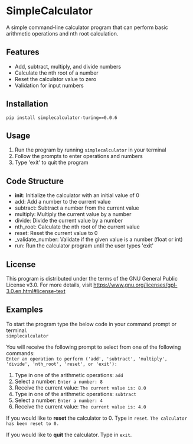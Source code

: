 # **SimpleCalculator**
A simple command-line calculator program that can perform 
basic arithmetic operations and nth root calculation.

## Features
- Add, subtract, multiply, and divide numbers
- Calculate the nth root of a number
- Reset the calculator value to zero
- Validation for input numbers

## Installation
`pip install simplecalculator-turing==0.0.6`

## Usage
1. Run the program by running `simplecalculator` in your terminal
2. Follow the prompts to enter operations and numbers
3. Type 'exit' to quit the program

## Code Structure
- __init__: Initialize the calculator with an initial value of 0
- add: Add a number to the current value
- subtract: Subtract a number from the current value
- multiply: Multiply the current value by a number
- divide: Divide the current value by a number
- nth_root: Calculate the nth root of the current value
- reset: Reset the current value to 0
- _validate_number: Validate if the given value is a number (float or int)
- run: Run the calculator program until the user types 'exit'

## License
This program is distributed under the terms of the GNU General Public License v3.0. 
For more details, visit https://www.gnu.org/licenses/gpl-3.0.en.html#license-text

## Examples

To start the program type the below code in your command prompt or terminal.<br>
`simplecalculator`

You will receive the following prompt to select from one of the following commands:<br>
`Enter an operation to perform ('add', 'subtract', 'multiply', 'divide', 'nth_root', 'reset', or 'exit'):`

1. Type in one of the arithmetic operations:
`add`<br>
2. Select a number:
`Enter a number: 8`<br>
3. Receive the current value:
`The current value is: 8.0`
4. Type in one of the arithmetic operations:
`subtract`<br>
5. Select a number:
`Enter a number: 4`<br>
6. Receive the current value:
`The current value is: 4.0`

If you would like to **reset** the calculator to 0. Type in `reset`.
`The calculator has been reset to 0.`

If you would like to **quit** the calculator. Type in `exit`.
